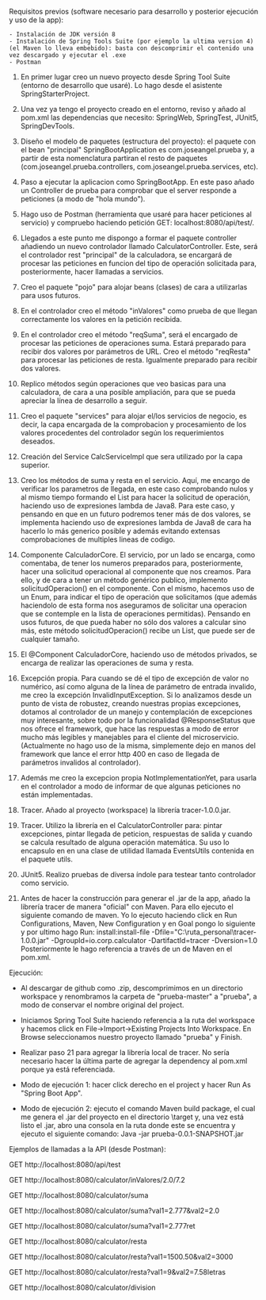 Requisitos previos (software necesario para desarrollo y posterior ejecución y uso de la app):

	- Instalación de JDK versión 8 
	- Instalación de Spring Tools Suite (por ejemplo la ultima version 4) (el Maven lo lleva embebido): basta con descomprimir el contenido una vez descargado y ejecutar el .exe
	- Postman

1. En primer lugar creo un nuevo proyecto desde Spring Tool Suite (entorno de desarrollo que usaré). Lo hago desde el asistente SpringStarterProject.

2. Una vez ya tengo el proyecto creado en el entorno, reviso y añado al pom.xml las dependencias que necesito: SpringWeb, SpringTest, JUnit5, SpringDevTools.

3. Diseño el modelo de paquetes (estructura del proyecto): el paquete con el bean "principal" SpringBootApplication es com.joseangel.prueba y, a partir de esta 
nomenclatura partiran el resto de paquetes (com.joseangel.prueba.controllers, com.joseangel.prueba.services, etc).

4. Paso a ejecutar la aplicacion como SpringBootApp. En este paso añado un Controller de prueba para comprobar que el server responde a peticiones (a modo de "hola mundo").

5. Hago uso de Postman (herramienta que usaré para hacer peticiones al servicio) y compruebo haciendo petición GET: localhost:8080/api/test/.

6. Llegados a este punto me dispongo a formar el paquete controller añadiendo un nuevo controlador llamado CalculatorController. Este, será el controlador rest "principal" de la 
calculadora, se encargará de procesar las peticiones en funcion del tipo de operación solicitada para, posteriormente, hacer llamadas a servicios.

7. Creo el paquete "pojo" para alojar beans (clases) de cara a utilizarlas para usos futuros.

8. En el controlador creo el método "inValores" como prueba de que llegan correctamente los valores en la petición recibida.

9. En el controlador creo el método "reqSuma", será el encargado de procesar las peticiones de operaciones suma. Estará preparado para recibir dos valores por parámetros de URL.
Creo el método "reqResta" para procesar las peticiones de resta. Igualmente preparado para recibir dos valores.

10. Replico métodos según operaciones que veo basicas para una calculadora, de cara a una posible ampliación, para que se pueda apreciar la línea de desarrollo a seguir.

11. Creo el paquete "services" para alojar el/los servicios de negocio, es decir, la capa encargada de la comprobacion y procesamiento de los valores procedentes del controlador según los 
requerimientos deseados.

12. Creación del Service CalcServiceImpl que sera utilizado por la capa superior.

13. Creo los métodos de suma y resta en el servicio. Aquí, me encargo de verificar los parametros de llegada, en este caso comprobando nulos 
y al mismo tiempo formando el List para hacer la solicitud de operación, haciendo uso de expresiones lambda de Java8. 
Para este caso, y pensando en que en un futuro podremos tener más de dos valores, se implementa haciendo uso de expresiones lambda de Java8 de cara ha hacerlo lo más generico 
posible y además evitando extensas comprobaciones de multiples lineas de codigo.

14. Componente CalculadorCore. El servicio, por un lado se encarga, como comentaba, de tener los numeros preparados para, posteriormente, hacer una solicitud operacional al componente 
que nos creamos. Para ello, y de cara a tener un método genérico publico, implemento solicitudOperacion() en el componente. Con el mismo, hacemos uso de un Enum, para indicar el tipo 
de operación que solicitamos (que además haciendolo de esta forma nos aseguramos de solicitar una operacion que se contemple en la lista de operaciones permitidas). Pensando en usos 
futuros, de que pueda haber no sólo dos valores a calcular sino más, este método solicitudOperacion() recibe un List<Double>, que puede ser de cualquier tamaño.

15. El @Component CalculadorCore, haciendo uso de métodos privados, se encarga de realizar las operaciones de suma y resta.

16. Excepción propia. Para cuando se dé el tipo de excepción de valor no numérico, así como alguna de la línea de parámetro de entrada invalido, 
me creo la excepción InvalidInputException. Si lo analizamos desde un punto de vista de robustez, creando nuestras propias excepciones, dotamos al controlador de un manejo y contemplación 
de excepciones muy interesante, sobre todo por la funcionalidad @ResponseStatus que nos ofrece el framework, que hace las respuestas a modo de error mucho más legibles y manejables 
para el cliente del microservicio. (Actualmente no hago uso de la misma, simplemente dejo en manos del framework que lance el error http 400 en caso de llegada de parámetros invalidos 
al controlador).

17. Además me creo la excepcion propia NotImplementationYet, para usarla en el controlador a modo de informar de que algunas peticiones no están implementadas.

18. Tracer. Añado al proyecto (workspace) la librería tracer-1.0.0.jar.

19. Tracer. Utilizo la librería en el CalculatorController para: pintar excepciones, pintar llegada de peticion, respuestas de salida y cuando se calcula resultado de alguna operación 
matemática. Su uso lo encapsulo en en una clase de utilidad llamada EventsUtils contenida en el paquete utils.

20. JUnit5. Realizo pruebas de diversa índole para testear tanto controlador como servicio.

21. Antes de hacer la construcción para generar el .jar de la app, añado la librería tracer de manera "oficial" con Maven. Para ello ejecuto el siguiente comando de maven. Yo lo 
ejecuto haciendo click en Run Configurations, Maven, New Configuration y en Goal pongo lo siguiente y por ultimo hago Run: 
install:install-file -Dfile="C:\ruta_personal\tracer-1.0.0.jar" -DgroupId=io.corp.calculator -DartifactId=tracer -Dversion=1.0
Posteriormente le hago referencia a través de un <dependency> de Maven en el pom.xml.

Ejecución:

- Al descargar de github como .zip, descomprimimos en un directorio workspace y renombramos la carpeta de "prueba-master" a "prueba", a modo de conservar el nombre original del project.

- Iniciamos Spring Tool Suite haciendo referencia a la ruta del workspace y hacemos click en File->Import->Existing Projects Into Workspace. En Browse seleccionamos nuestro proyecto 
llamado "prueba" y Finish.

- Realizar paso 21 para agregar la librería local de tracer. No sería necesario hacer la última parte de agregar la dependency al pom.xml porque ya está referenciada.

- Modo de ejecución 1: hacer click derecho en el project y hacer Run As "Spring Boot App".

- Modo de ejecución 2: ejecuto el comando Maven build package, el cual me genera el .jar del proyecto en el directorio \target y, una vez está listo el .jar, abro una 
consola en la ruta donde este se encuentra y ejecuto el siguiente comando: Java -jar prueba-0.0.1-SNAPSHOT.jar


Ejemplos de llamadas a la API (desde Postman):

GET http://localhost:8080/api/test

GET http://localhost:8080/calculator/inValores/2.0/7.2

GET http://localhost:8080/calculator/suma

GET http://localhost:8080/calculator/suma?val1=2.777&val2=2.0

GET http://localhost:8080/calculator/suma?val1=2.777ret

GET http://localhost:8080/calculator/resta

GET http://localhost:8080/calculator/resta?val1=1500.50&val2=3000

GET http://localhost:8080/calculator/resta?val1=9&val2=7.58letras

GET http://localhost:8080/calculator/division

